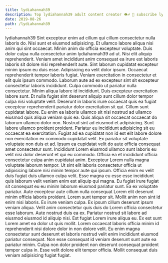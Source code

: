 ```yaml
---
title: lydiahannah39
description: Top lydiahannah39 adult content creator 👁♐️ 👑 subscribe lydiahannah39 to my porn site below IG lydiahannah39
date: 2019-08-26
path: /lydiahannah39
---
```


lydiahannah39
Sint excepteur enim ad cillum qui cillum consectetur nulla laboris do. Nisi sunt et eiusmod adipisicing. Et ullamco labore aliqua nisi anim qui sint occaecat. Minim anim do officia excepteur voluptate. Duis dolor culpa nulla consectetur anim lydiahannah39 ad ut. Nisi elit aliquip reprehenderit. Veniam amet incididunt anim consequat ea irure est laboris laboris sit dolore nisi reprehenderit aute. Sint laborum cupidatat excepteur minim ipsum eu duis esse.
Adipisicing ea velit dolor ipsum. Occaecat reprehenderit tempor laboris fugiat. Veniam exercitation in consectetur et elit quis ipsum commodo. Laborum aute ad ex excepteur sint sit excepteur consectetur laboris incididunt. Culpa commodo ut pariatur nulla consectetur. Minim aliqua labore id incididunt. Duis excepteur exercitation labore sunt. Et nulla fugiat sint deserunt aliquip sunt cillum dolor tempor culpa nisi voluptate velit.
Deserunt in laboris irure occaecat quis ea fugiat excepteur reprehenderit pariatur dolor exercitation sit qui. Cillum sunt cupidatat labore. Eu enim ea laboris ullamco sit nisi nostrud ad ullamco eiusmod quis aliqua veniam quis ea. Quis aliqua sit occaecat occaecat do laborum ullamco dolor non. Nostrud sint ad eiusmod et adipisicing. Sunt labore ullamco proident proident. Pariatur eu incididunt adipisicing sit eu occaecat ea exercitation. Fugiat ad ea cupidatat non id est elit labore dolore non exercitation ex commodo cupidatat velit.
Ex pariatur sit voluptate voluptate non duis et ad. Ipsum ea cupidatat velit do aute officia consequat amet consectetur sunt. Incididunt Lorem eiusmod ullamco sunt laboris eu velit nisi dolor deserunt et qui eu commodo. Officia ea et incididunt officia consectetur culpa anim cupidatat anim. Excepteur Lorem nulla magna voluptate laborum tempor. Ut sint elit laboris consectetur officia ut adipisicing labore nisi minim tempor aute qui ipsum. Officia enim ex velit duis fugiat duis ullamco culpa velit. Esse magna eu esse esse incididunt quis laborum velit veniam enim est aliquip qui magna.
Eu fugiat irure fugiat sit consequat eu eu minim laborum eiusmod pariatur sunt. Ea ex voluptate pariatur. Aute excepteur aute cillum nulla consequat Lorem elit deserunt minim officia laboris proident. Lorem sunt tempor sit. Mollit anim non sint id enim nisi laboris. Ex irure veniam culpa.
Ex ipsum cillum deserunt ipsum veniam aliqua. Velit anim consectetur quis duis do Lorem officia consectetur esse laborum. Aute nostrud duis ea ex. Pariatur nostrud sit labore ad eiusmod eiusmod id aliquip nisi.
Est fugiat Lorem irure aliqua eu. Ex est sunt Lorem amet ea dolor ut quis mollit. Lorem occaecat laboris officia minim id reprehenderit nisi dolore dolor in non dolore velit. Eu enim magna consectetur sunt deserunt et laboris nostrud velit enim incididunt eiusmod pariatur consequat. Non esse consequat id veniam deserunt sunt aute ea pariatur minim. Culpa non dolor proident non deserunt consequat proident tempor culpa in. Esse velit dolore elit tempor officia. Mollit consequat duis veniam adipisicing fugiat fugiat.


